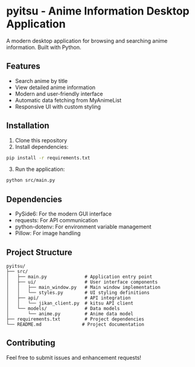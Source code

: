 # pyitsu - Anime Information Desktop Application

A modern desktop application for browsing and searching anime information. Built with Python.

## Features
- Search anime by title 
- View detailed anime information
- Modern and user-friendly interface
- Automatic data fetching from MyAnimeList
- Responsive UI with custom styling

## Installation
1. Clone this repository
2. Install dependencies:
```bash
pip install -r requirements.txt
```
3. Run the application:
```bash
python src/main.py
```

## Dependencies
- PySide6: For the modern GUI interface
- requests: For API communication
- python-dotenv: For environment variable management
- Pillow: For image handling

## Project Structure
```
pyitsu/
├── src/
│   ├── main.py              # Application entry point
│   ├── ui/                  # User interface components
│   │   ├── main_window.py   # Main window implementation
│   │   └── styles.py        # UI styling definitions
│   ├── api/                 # API integration
│   │   └── jikan_client.py  # kitsu API client
│   └── models/              # Data models
│       └── anime.py         # Anime data model
├── requirements.txt         # Project dependencies
└── README.md               # Project documentation
```

## Contributing
Feel free to submit issues and enhancement requests! 
